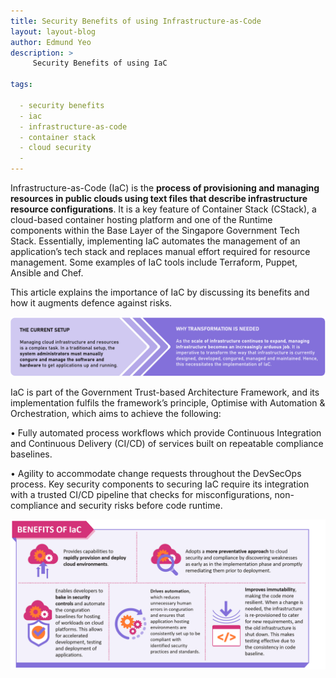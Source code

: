 ```yaml
---
title: Security Benefits of using Infrastructure-as-Code
layout: layout-blog
author: Edmund Yeo
description: >
     Security Benefits of using IaC

tags:

  - security benefits
  - iac
  - infrastructure-as-code
  - container stack
  - cloud security
  - 
---
```


Infrastructure-as-Code (IaC) is the **process of provisioning and managing resources in public clouds using text files that describe infrastructure resource configurations**. It is a key feature of Container Stack (CStack), a cloud-based container hosting platform and one of the Runtime components within the Base Layer of the Singapore Government Tech Stack. Essentially, implementing IaC automates the management of an application’s tech stack and replaces manual effort required for resource management. Some examples of IaC tools include Terraform, Puppet, Ansible and Chef.

This article explains the importance of IaC by discussing its benefits and how it augments defence against risks.

![Security_benefits_img01](/assets/img/securitybenefits_iac01.png)

IaC is part of the Government Trust-based Architecture Framework, and its implementation fulfils the framework’s principle, Optimise with Automation & Orchestration, which aims to achieve the following:

• Fully automated process workflows which provide Continuous Integration and Continuous Delivery (CI/CD) of services built on repeatable
compliance baselines.

• Agility to accommodate change requests throughout the DevSecOps process. Key security components to securing IaC require its integration with a trusted CI/CD pipeline that checks for misconfigurations, non-compliance and security risks before code runtime.

![Security_benefits_img02](/assets/img/securitybenefits_iac02.png)


